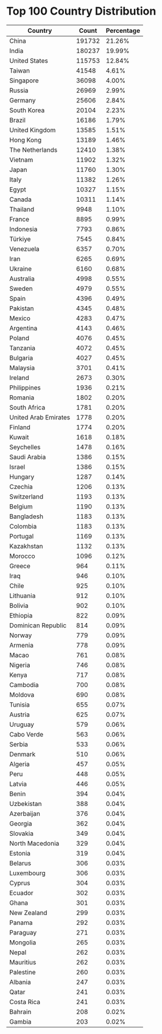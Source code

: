 # Top 100 Country Distribution
| Country | Count | Percentage |
|----|----|----|
| China | 191732 | 21.26% |
| India | 180237 | 19.99% |
| United States | 115753 | 12.84% |
| Taiwan | 41548 | 4.61% |
| Singapore | 36098 | 4.00% |
| Russia | 26969 | 2.99% |
| Germany | 25606 | 2.84% |
| South Korea | 20104 | 2.23% |
| Brazil | 16186 | 1.79% |
| United Kingdom | 13585 | 1.51% |
| Hong Kong | 13189 | 1.46% |
| The Netherlands | 12410 | 1.38% |
| Vietnam | 11902 | 1.32% |
| Japan | 11760 | 1.30% |
| Italy | 11382 | 1.26% |
| Egypt | 10327 | 1.15% |
| Canada | 10311 | 1.14% |
| Thailand | 9948 | 1.10% |
| France | 8895 | 0.99% |
| Indonesia | 7793 | 0.86% |
| Türkiye | 7545 | 0.84% |
| Venezuela | 6357 | 0.70% |
| Iran | 6265 | 0.69% |
| Ukraine | 6160 | 0.68% |
| Australia | 4998 | 0.55% |
| Sweden | 4979 | 0.55% |
| Spain | 4396 | 0.49% |
| Pakistan | 4345 | 0.48% |
| Mexico | 4283 | 0.47% |
| Argentina | 4143 | 0.46% |
| Poland | 4076 | 0.45% |
| Tanzania | 4072 | 0.45% |
| Bulgaria | 4027 | 0.45% |
| Malaysia | 3701 | 0.41% |
| Ireland | 2673 | 0.30% |
| Philippines | 1936 | 0.21% |
| Romania | 1802 | 0.20% |
| South Africa | 1781 | 0.20% |
| United Arab Emirates | 1778 | 0.20% |
| Finland | 1774 | 0.20% |
| Kuwait | 1618 | 0.18% |
| Seychelles | 1478 | 0.16% |
| Saudi Arabia | 1386 | 0.15% |
| Israel | 1386 | 0.15% |
| Hungary | 1287 | 0.14% |
| Czechia | 1206 | 0.13% |
| Switzerland | 1193 | 0.13% |
| Belgium | 1190 | 0.13% |
| Bangladesh | 1183 | 0.13% |
| Colombia | 1183 | 0.13% |
| Portugal | 1169 | 0.13% |
| Kazakhstan | 1132 | 0.13% |
| Morocco | 1096 | 0.12% |
| Greece | 964 | 0.11% |
| Iraq | 946 | 0.10% |
| Chile | 925 | 0.10% |
| Lithuania | 912 | 0.10% |
| Bolivia | 902 | 0.10% |
| Ethiopia | 822 | 0.09% |
| Dominican Republic | 814 | 0.09% |
| Norway | 779 | 0.09% |
| Armenia | 778 | 0.09% |
| Macao | 761 | 0.08% |
| Nigeria | 746 | 0.08% |
| Kenya | 717 | 0.08% |
| Cambodia | 700 | 0.08% |
| Moldova | 690 | 0.08% |
| Tunisia | 655 | 0.07% |
| Austria | 625 | 0.07% |
| Uruguay | 579 | 0.06% |
| Cabo Verde | 563 | 0.06% |
| Serbia | 533 | 0.06% |
| Denmark | 510 | 0.06% |
| Algeria | 457 | 0.05% |
| Peru | 448 | 0.05% |
| Latvia | 446 | 0.05% |
| Benin | 394 | 0.04% |
| Uzbekistan | 388 | 0.04% |
| Azerbaijan | 376 | 0.04% |
| Georgia | 362 | 0.04% |
| Slovakia | 349 | 0.04% |
| North Macedonia | 329 | 0.04% |
| Estonia | 319 | 0.04% |
| Belarus | 306 | 0.03% |
| Luxembourg | 306 | 0.03% |
| Cyprus | 304 | 0.03% |
| Ecuador | 302 | 0.03% |
| Ghana | 301 | 0.03% |
| New Zealand | 299 | 0.03% |
| Panama | 292 | 0.03% |
| Paraguay | 271 | 0.03% |
| Mongolia | 265 | 0.03% |
| Nepal | 262 | 0.03% |
| Mauritius | 262 | 0.03% |
| Palestine | 260 | 0.03% |
| Albania | 247 | 0.03% |
| Qatar | 241 | 0.03% |
| Costa Rica | 241 | 0.03% |
| Bahrain | 208 | 0.02% |
| Gambia | 203 | 0.02% |
